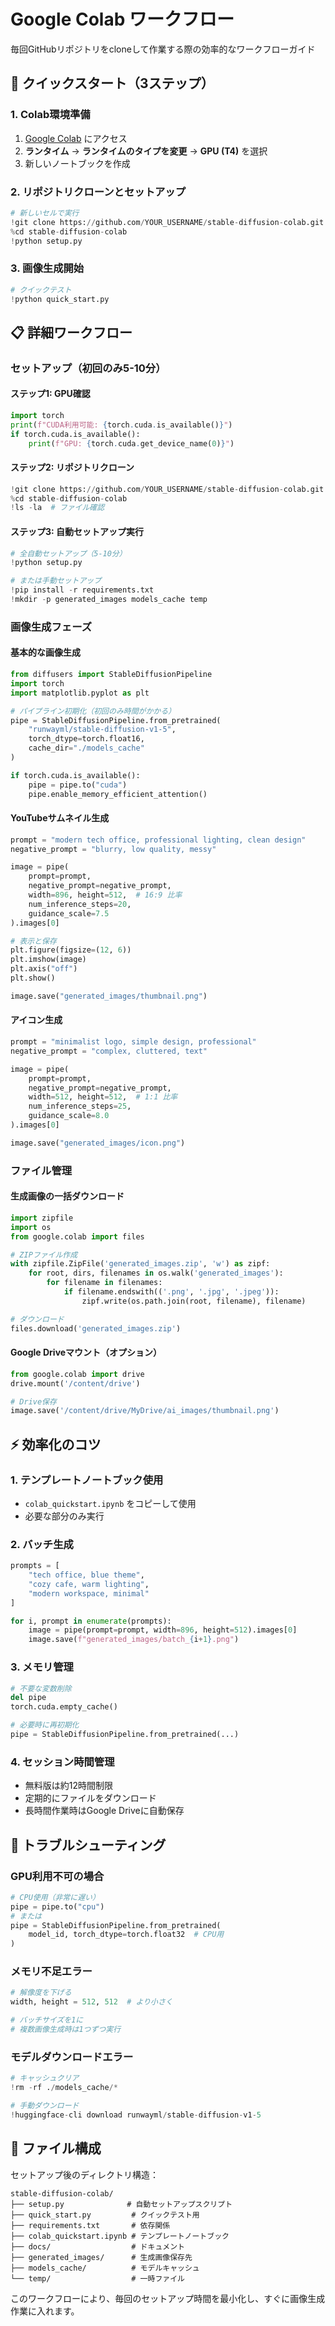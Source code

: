 # Google Colab ワークフロー

毎回GitHubリポジトリをcloneして作業する際の効率的なワークフローガイド

## 🚀 クイックスタート（3ステップ）

### 1. Colab環境準備
1. [Google Colab](https://colab.research.google.com/) にアクセス
2. **ランタイム** → **ランタイムのタイプを変更** → **GPU (T4)** を選択
3. 新しいノートブックを作成

### 2. リポジトリクローンとセットアップ
```python
# 新しいセルで実行
!git clone https://github.com/YOUR_USERNAME/stable-diffusion-colab.git
%cd stable-diffusion-colab
!python setup.py
```

### 3. 画像生成開始
```python
# クイックテスト
!python quick_start.py
```

## 📋 詳細ワークフロー

### セットアップ（初回のみ5-10分）

#### ステップ1: GPU確認
```python
import torch
print(f"CUDA利用可能: {torch.cuda.is_available()}")
if torch.cuda.is_available():
    print(f"GPU: {torch.cuda.get_device_name(0)}")
```

#### ステップ2: リポジトリクローン
```python
!git clone https://github.com/YOUR_USERNAME/stable-diffusion-colab.git
%cd stable-diffusion-colab
!ls -la  # ファイル確認
```

#### ステップ3: 自動セットアップ実行
```python
# 全自動セットアップ（5-10分）
!python setup.py

# または手動セットアップ
!pip install -r requirements.txt
!mkdir -p generated_images models_cache temp
```

### 画像生成フェーズ

#### 基本的な画像生成
```python
from diffusers import StableDiffusionPipeline
import torch
import matplotlib.pyplot as plt

# パイプライン初期化（初回のみ時間がかかる）
pipe = StableDiffusionPipeline.from_pretrained(
    "runwayml/stable-diffusion-v1-5",
    torch_dtype=torch.float16,
    cache_dir="./models_cache"
)

if torch.cuda.is_available():
    pipe = pipe.to("cuda")
    pipe.enable_memory_efficient_attention()
```

#### YouTubeサムネイル生成
```python
prompt = "modern tech office, professional lighting, clean design"
negative_prompt = "blurry, low quality, messy"

image = pipe(
    prompt=prompt,
    negative_prompt=negative_prompt,
    width=896, height=512,  # 16:9 比率
    num_inference_steps=20,
    guidance_scale=7.5
).images[0]

# 表示と保存
plt.figure(figsize=(12, 6))
plt.imshow(image)
plt.axis("off")
plt.show()

image.save("generated_images/thumbnail.png")
```

#### アイコン生成
```python
prompt = "minimalist logo, simple design, professional"
negative_prompt = "complex, cluttered, text"

image = pipe(
    prompt=prompt,
    negative_prompt=negative_prompt,
    width=512, height=512,  # 1:1 比率
    num_inference_steps=25,
    guidance_scale=8.0
).images[0]

image.save("generated_images/icon.png")
```

### ファイル管理

#### 生成画像の一括ダウンロード
```python
import zipfile
import os
from google.colab import files

# ZIPファイル作成
with zipfile.ZipFile('generated_images.zip', 'w') as zipf:
    for root, dirs, filenames in os.walk('generated_images'):
        for filename in filenames:
            if filename.endswith(('.png', '.jpg', '.jpeg')):
                zipf.write(os.path.join(root, filename), filename)

# ダウンロード
files.download('generated_images.zip')
```

#### Google Driveマウント（オプション）
```python
from google.colab import drive
drive.mount('/content/drive')

# Drive保存
image.save('/content/drive/MyDrive/ai_images/thumbnail.png')
```

## ⚡ 効率化のコツ

### 1. テンプレートノートブック使用
- `colab_quickstart.ipynb` をコピーして使用
- 必要な部分のみ実行

### 2. バッチ生成
```python
prompts = [
    "tech office, blue theme",
    "cozy cafe, warm lighting", 
    "modern workspace, minimal"
]

for i, prompt in enumerate(prompts):
    image = pipe(prompt=prompt, width=896, height=512).images[0]
    image.save(f"generated_images/batch_{i+1}.png")
```

### 3. メモリ管理
```python
# 不要な変数削除
del pipe
torch.cuda.empty_cache()

# 必要時に再初期化
pipe = StableDiffusionPipeline.from_pretrained(...)
```

### 4. セッション時間管理
- 無料版は約12時間制限
- 定期的にファイルをダウンロード
- 長時間作業時はGoogle Driveに自動保存

## 🔧 トラブルシューティング

### GPU利用不可の場合
```python
# CPU使用（非常に遅い）
pipe = pipe.to("cpu")
# または
pipe = StableDiffusionPipeline.from_pretrained(
    model_id, torch_dtype=torch.float32  # CPU用
)
```

### メモリ不足エラー
```python
# 解像度を下げる
width, height = 512, 512  # より小さく

# バッチサイズを1に
# 複数画像生成時は1つずつ実行
```

### モデルダウンロードエラー
```python
# キャッシュクリア
!rm -rf ./models_cache/*

# 手動ダウンロード
!huggingface-cli download runwayml/stable-diffusion-v1-5
```

## 📁 ファイル構成

セットアップ後のディレクトリ構造：
```
stable-diffusion-colab/
├── setup.py              # 自動セットアップスクリプト
├── quick_start.py         # クイックテスト用
├── requirements.txt       # 依存関係
├── colab_quickstart.ipynb # テンプレートノートブック
├── docs/                  # ドキュメント
├── generated_images/      # 生成画像保存先
├── models_cache/          # モデルキャッシュ
└── temp/                  # 一時ファイル
```

このワークフローにより、毎回のセットアップ時間を最小化し、すぐに画像生成作業に入れます。